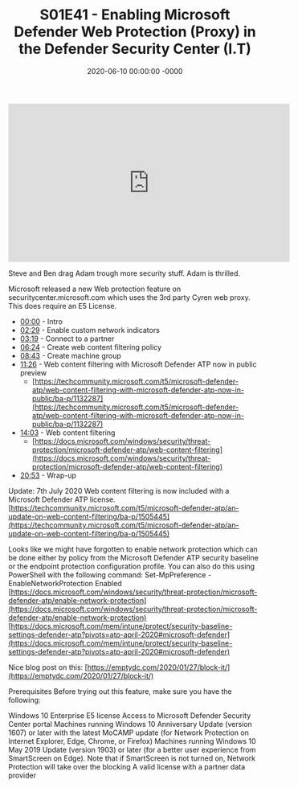 ﻿---
layout: post
title: "S01E41 - Enabling Microsoft Defender Web Protection (Proxy) in the Defender Security Center (I.T)"
date: 2020-06-10 00:00:00 -0000
categories:
---

<iframe loading="lazy" width="560" height="315" src="https://www.youtube.com/embed/a2ixEGD-jus" title="YouTube video player" frameborder="0" allow="accelerometer; autoplay; clipboard-write; encrypted-media; gyroscope; picture-in-picture" allowfullscreen></iframe>

Steve and Ben drag Adam trough more security stuff. Adam is thrilled.

Microsoft released a new Web protection feature on securitycenter.microsoft.com which uses the 3rd party Cyren web proxy. This does require an E5 License.

 * [00:00](https://www.youtube.com/watch?v=a2ixEGD-jus&t=0s) - Intro
 * [02:29](https://www.youtube.com/watch?v=a2ixEGD-jus&t=149s) - Enable custom network indicators
 * [03:19](https://www.youtube.com/watch?v=a2ixEGD-jus&t=199s) - Connect to a partner
 * [06:24](https://www.youtube.com/watch?v=a2ixEGD-jus&t=384s) - Create web content filtering policy
 * [08:43](https://www.youtube.com/watch?v=a2ixEGD-jus&t=523s) - Create machine group
 * [11:26](https://www.youtube.com/watch?v=a2ixEGD-jus&t=686s) - Web content filtering with Microsoft Defender ATP now in public preview
   - [https://techcommunity.microsoft.com/t5/microsoft-defender-atp/web-content-filtering-with-microsoft-defender-atp-now-in-public/ba-p/1132287](https://techcommunity.microsoft.com/t5/microsoft-defender-atp/web-content-filtering-with-microsoft-defender-atp-now-in-public/ba-p/1132287)
 * [14:03](https://www.youtube.com/watch?v=a2ixEGD-jus&t=843s) - Web content filtering
   - [https://docs.microsoft.com/windows/security/threat-protection/microsoft-defender-atp/web-content-filtering](https://docs.microsoft.com/windows/security/threat-protection/microsoft-defender-atp/web-content-filtering)
 * [20:53](https://www.youtube.com/watch?v=a2ixEGD-jus&t=1253s) - Wrap-up

Update: 7th July 2020
Web content filtering is now included with a Microsoft Defender ATP license.
[https://techcommunity.microsoft.com/t5/microsoft-defender-atp/an-update-on-web-content-filtering/ba-p/1505445](https://techcommunity.microsoft.com/t5/microsoft-defender-atp/an-update-on-web-content-filtering/ba-p/1505445)

Looks like we might have forgotten to enable network protection which can be done either by policy from the Microsoft Defender ATP security baseline or the endpoint protection configuration profile. You can also do this using PowerShell with the following command:
Set-MpPreference -EnableNetworkProtection Enabled
[https://docs.microsoft.com/windows/security/threat-protection/microsoft-defender-atp/enable-network-protection](https://docs.microsoft.com/windows/security/threat-protection/microsoft-defender-atp/enable-network-protection)
[https://docs.microsoft.com/mem/intune/protect/security-baseline-settings-defender-atp?pivots=atp-april-2020#microsoft-defender](https://docs.microsoft.com/mem/intune/protect/security-baseline-settings-defender-atp?pivots=atp-april-2020#microsoft-defender)

Nice blog post on this:
[https://emptydc.com/2020/01/27/block-it/](https://emptydc.com/2020/01/27/block-it/)

Prerequisites
Before trying out this feature, make sure you have the following:

Windows 10 Enterprise E5 license
Access to Microsoft Defender Security Center portal
Machines running Windows 10 Anniversary Update (version 1607) or later with the latest MoCAMP update (for Network Protection on Internet Explorer, Edge, Chrome, or Firefox)
Machines running Windows 10 May 2019 Update (version 1903) or later (for a better user experience from SmartScreen on Edge). Note that if SmartScreen is not turned on, Network Protection will take over the blocking
A valid license with a partner data provider


